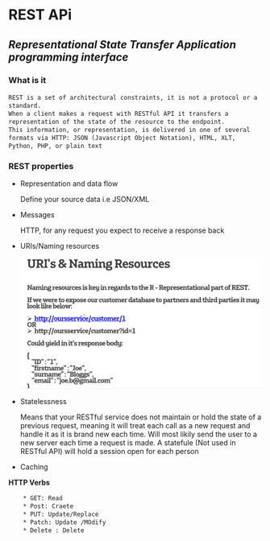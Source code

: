 # REST APi
## _Representational State Transfer Application programming interface_

### What is it
        
    REST is a set of architectural constraints, it is not a protocol or a standard.
    When a client makes a request with RESTful API it transfers a representation of the state of the resource to the endpoint.
    This information, or representation, is delivered in one of several formats via HTTP: JSON (Javascript Object Notation), HTML, XLT, Python, PHP, or plain text

### REST properties 
* Representation and data flow
      
  
    Define your source data i.e JSON/XML
* Messages 
  
  
    HTTP, for any request you expect to receive a response back 
* URIs/Naming resources 
        
     ![img.png](img.png)
* Statelessness


    Means that your RESTful service does not maintain or hold the state of a previous request,
    meaning it will treat each call as a new request and handle it as it is brand new each time.
    Will most likily send the user to a new server each time a request is made.
    A statefule (Not used in RESTful API) will hold a session open for each person
* Caching 

**HTTP Verbs**

        * GET: Read
        * Post: Craete
        * PUT: Update/Replace
        * Patch: Update /MOdify
        * Delete : Delete  